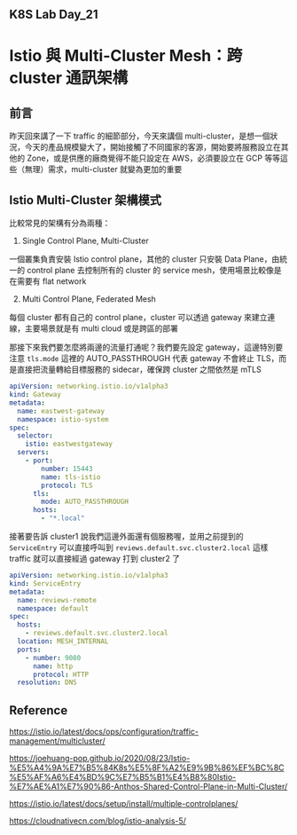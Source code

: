 ## K8S Lab Day_21

# Istio 與 Multi-Cluster Mesh：跨 cluster 通訊架構

## 前言

昨天回來講了一下 traffic 的細節部分，今天來講個 multi-cluster，是想一個狀況，今天的產品規模變大了，開始接觸了不同國家的客源，開始要將服務設立在其他的 Zone，或是供應的廠商覺得不能只設定在 AWS，必須要設立在 GCP 等等這些（無理）需求，multi-cluster 就變為更加的重要

## Istio Multi-Cluster 架構模式

比較常見的架構有分為兩種：

1. Single Control Plane, Multi-Cluster

一個叢集負責安裝 Istio control plane，其他的 cluster 只安裝 Data Plane，由統一的 control plane 去控制所有的 cluster 的 service mesh，使用場景比較像是在需要有 flat network

2. Multi Control Plane, Federated Mesh

每個 cluster 都有自己的 control plane，cluster 可以透過 gateway 來建立連線，主要場景就是有 multi cloud 或是跨區的部署

那接下來我們要怎麼將兩邊的流量打通呢？我們要先設定 gateway，這邊特別要注意 `tls.mode` 這裡的 AUTO_PASSTHROUGH 代表 gateway 不會終止 TLS，而是直接把流量轉給目標服務的 sidecar，確保跨 cluster 之間依然是 mTLS

```yaml
apiVersion: networking.istio.io/v1alpha3
kind: Gateway
metadata:
  name: eastwest-gateway
  namespace: istio-system
spec:
  selector:
    istio: eastwestgateway
  servers:
    - port:
        number: 15443
        name: tls-istio
        protocol: TLS
      tls:
        mode: AUTO_PASSTHROUGH
      hosts:
        - "*.local"
```

接著要告訴 cluster1 說我們這邊外面還有個服務喔，並用之前提到的 `ServiceEntry` 可以直接呼叫到 `reviews.default.svc.cluster2.local` 這樣 traffic 就可以直接經過 gateway 打到 cluster2 了

```yaml
apiVersion: networking.istio.io/v1alpha3
kind: ServiceEntry
metadata:
  name: reviews-remote
  namespace: default
spec:
  hosts:
    - reviews.default.svc.cluster2.local
  location: MESH_INTERNAL
  ports:
    - number: 9080
      name: http
      protocol: HTTP
  resolution: DNS
```

## Reference

https://istio.io/latest/docs/ops/configuration/traffic-management/multicluster/

https://joehuang-pop.github.io/2020/08/23/Istio-%E5%A4%9A%E7%B5%84K8s%E5%8F%A2%E9%9B%86%EF%BC%8C%E5%AF%A6%E4%BD%9C%E7%B5%B1%E4%B8%80Istio-%E7%AE%A1%E7%90%86-Anthos-Shared-Control-Plane-in-Multi-Cluster/

https://istio.io/latest/docs/setup/install/multiple-controlplanes/

https://cloudnativecn.com/blog/istio-analysis-5/
